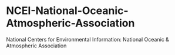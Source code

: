 # NCEI-National-Oceanic-Atmospheric-Association
National Centers for Environmental Information: National Oceanic &amp; Atmospheric Association
